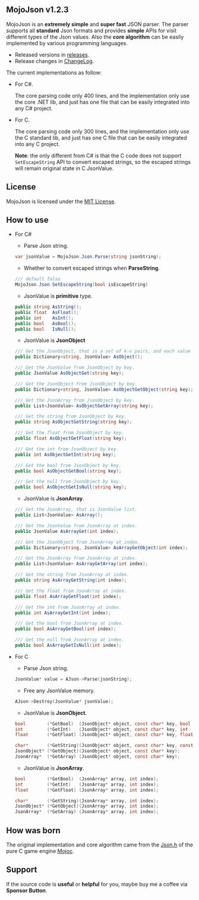## MojoJson v1.2.3

MojoJson is an **extremely simple** and **super fast** JSON parser. The parser supports all **standard** Json formats and provides **simple** APIs for visit different types of the Json values. Also the **core algorithm** can be easily implemented by various programming languages.

* Released versions in [releases](https://github.com/scottcgi/MojoJson/releases).
* Release changes in [ChangeLog](https://github.com/scottcgi/MojoJson/blob/master/ChangeLog.md).


The current implementations as follow:

* For C#.   
  
  The core parsing code only 400 lines, and the implementation only use the core .NET lib, and just has one file that can be easily integrated into any C# project.

* For C.  
  
  The core parsing code only 300 lines, and the implementation only use the C standard lib, and just has one C file that can be easily integrated into any C project.  

  **Note**: the only different from C# is that the C code does not support `SetEscapeString` API to convert escaped strings, so the escaped strings will remain original state in C JsonValue.


## License

MojoJson is licensed under the [MIT License](https://github.com/scottcgi/MojoJson/blob/master/LICENSE).

## How to use

* For C#

  * Parse Json string.

  ```csharp
  var jsonValue = MojoJson.Json.Parse(string jsonString);
  ```

  * Whether to convert escaped strings when **ParseString**.

  ```csharp
  /// default false
  MojoJson.Json.SetEscapeString(bool isEscapeString)
  ```

  * JsonValue is **primitive** type.

  ```csharp
  public string AsString();
  public float  AsFloat();
  public int    AsInt();
  public bool   AsBool();
  public bool   IsNull();
  ```
  
  * JsonValue is **JsonObject** 

  ```csharp
  /// Get the JsonObject, that is a set of k-v pairs, and each value is JsonValue.
  public Dictionary<string, JsonValue> AsObject();
  
  /// Get the JsonValue from JsonObject by key.
  public JsonValue AsObjectGet(string key);
  
  /// Get the JsonObject from JsonObject by key.
  public Dictionary<string, JsonValue> AsObjectGetObject(string key);
  
  /// Get the JsonArray from JsonObject by key.
  public List<JsonValue> AsObjectGetArray(string key);
  
  /// Get the string from JsonObject by key.
  public string AsObjectGetString(string key);
  
  /// Get the float from JsonObject by key.
  public float AsObjectGetFloat(string key);
  
  /// Get the int from JsonObject by key.
  public int AsObjectGetInt(string key);
  
  /// Get the bool from JsonObject by key.
  public bool AsObjectGetBool(string key);
  
  /// Get the null from JsonObject by key.  
  public bool AsObjectGetIsNull(string key);
  ```

  * JsonValue is **JsonArray**.

  ```csharp
  /// Get the JsonArray, that is JsonValue list.
  public List<JsonValue> AsArray();
  
  /// Get the JsonValue from JsonArray at index.
  public JsonValue AsArrayGet(int index);
  
  /// Get the JsonObject from JsonArray at index.
  public Dictionary<string, JsonValue> AsArrayGetObject(int index);
  
  /// Get the JsonArray from JsonArray at index.
  public List<JsonValue> AsArrayGetArray(int index);
  
  /// Get the string from JsonArray at index. 
  public string AsArrayGetString(int index);
  
  /// Get the float from JsonArray at index.
  public float AsArrayGetFloat(int index);
  
  /// Get the int from JsonArray at index.
  public int AsArrayGetInt(int index);
  
  /// Get the bool from JsonArray at index.
  public bool AsArrayGetBool(int index);
  
  /// Get the null from JsonArray at index.
  public bool AsArrayGetIsNull(int index);  
  ```

* For C
  
  * Parse Json string.
  ```c
  JsonValue* value = AJson->Parse(jsonString);
  ```

  * Free any JsonValue memory.
  ```c
  AJson->Destroy(JsonValue* jsonValue);
  ```

  * JsonValue is **JsonObject**.  

  ```c
  bool        (*GetBool)  (JsonObject* object, const char* key, bool  defaultValue);
  int         (*GetInt)   (JsonObject* object, const char* key, int   defaultValue);
  float       (*GetFloat) (JsonObject* object, const char* key, float defaultValue);

  char*       (*GetString)(JsonObject* object, const char* key, const char* defaultValue);
  JsonObject* (*GetObject)(JsonObject* object, const char* key);
  JsonArray*  (*GetArray) (JsonObject* object, const char* key);
  ```

  * JsonValue is **JsonArray**.  

  ```c
  bool        (*GetBool)  (JsonArray* array, int index);
  int         (*GetInt)   (JsonArray* array, int index);
  float       (*GetFloat) (JsonArray* array, int index);

  char*       (*GetString)(JsonArray* array, int index);
  JsonObject* (*GetObject)(JsonArray* array, int index);
  JsonArray*  (*GetArray) (JsonArray* array, int index);
  ```

    
## How was born

The original implementation and core algorithm came from the [Json.h](https://github.com/scottcgi/Mojoc/blob/master/Engine/Toolkit/Utils/Json.h) of the pure C game engine [Mojoc](https://github.com/scottcgi/Mojoc).


## Support

If the source code is **useful** or **helpful** for you, maybe buy me a coffee via **Sponsor Button**.
